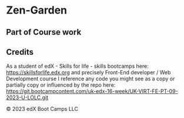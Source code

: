 # Zen-Garden

## Part of Course work

## Credits

As a student of edX - Skills for life - skills bootcamps here: https://skillsforlife.edx.org and precisely Front-End developer / Web Development course I reference any code you might see as a copy or partially copy or influenced by the repo here: https://git.bootcampcontent.com/uk-edx-16-week/UK-VIRT-FE-PT-09-2023-U-LOLC.git

© 2023 edX Boot Camps LLC
